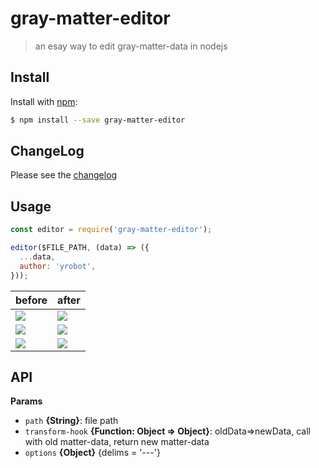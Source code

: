 # gray-matter-editor

> an esay way to edit gray-matter-data in nodejs

## Install

Install with [npm](https://www.npmjs.com/):

```sh
$ npm install --save gray-matter-editor
```

## ChangeLog

Please see the [changelog](CHANGELOG.md)

## Usage

```javascript
const editor = require('gray-matter-editor');

editor($FILE_PATH, (data) => ({
  ...data,
  author: 'yrobot',
}));
```

| before                                                                  | after                                                                   |
| ----------------------------------------------------------------------- | ----------------------------------------------------------------------- |
| ![](https://tva1.sinaimg.cn/large/008i3skNly1gq7juv4k69j30ea04omxn.jpg) | ![](https://tva1.sinaimg.cn/large/008i3skNly1gq7jzo2qxfj30e8094dgl.jpg) |
| ![](https://tva1.sinaimg.cn/large/008i3skNly1gq7juckqjtj30ew070q3j.jpg) | ![](https://tva1.sinaimg.cn/large/008i3skNly1gq7jx82sehj30eo094dgq.jpg) |
| ![](https://tva1.sinaimg.cn/large/008i3skNly1gq7jui1rzoj30ge09475a.jpg) | ![](https://tva1.sinaimg.cn/large/008i3skNly1gq7jz2hkphj30gy09wwfo.jpg) |

## API

**Params**

* `path` **{String}**: file path
* `transform-hook` **{Function: Object => Object}**: oldData=>newData, call with old matter-data, return new matter-data
* `options` **{Object}** {delims = '---'}
